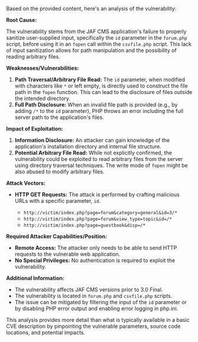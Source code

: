 Based on the provided content, here's an analysis of the vulnerability:

**Root Cause:**

The vulnerability stems from the JAF CMS application's failure to properly sanitize user-supplied input, specifically the `id` parameter in the `forum.php` script, before using it in an `fopen` call within the `csvfile.php` script. This lack of input sanitization allows for path manipulation and the possibility of reading arbitrary files.

**Weaknesses/Vulnerabilities:**

1.  **Path Traversal/Arbitrary File Read:** The `id` parameter, when modified with characters like `*` or left empty, is directly used to construct the file path in the `fopen` function.  This can lead to the disclosure of files outside the intended directory.
2.  **Full Path Disclosure:**  When an invalid file path is provided (e.g., by adding `/*` to the `id` parameter), PHP throws an error including the full server path to the application's files.

**Impact of Exploitation:**

1.  **Information Disclosure:** An attacker can gain knowledge of the application's installation directory and internal file structure.
2. **Potential Arbitrary File Read:** While not explicitly confirmed, the vulnerability could be exploited to read arbitrary files from the server using directory traversal techniques. The write mode of `fopen` might be also abused to modify arbitrary files.

**Attack Vectors:**

*   **HTTP GET Requests:** The attack is performed by crafting malicious URLs with a specific parameter, `id`.

    *   `http://victim/index.php?page=forum&category=general&id=3/*`
    *  `http://victim/index.php?page=forum&view_type=topic&id=/*`
    *  `http://victim/index.php?page=guestbook&disp=/*`

**Required Attacker Capabilities/Position:**

*   **Remote Access:** The attacker only needs to be able to send HTTP requests to the vulnerable web application.
*   **No Special Privileges:** No authentication is required to exploit the vulnerability.

**Additional Information:**

*   The vulnerability affects JAF CMS versions prior to 3.0 Final.
*   The vulnerability is located in `forum.php` and `csvfile.php` scripts.
*   The issue can be mitigated by filtering the input of the `id` parameter or by disabling PHP error output and enabling error logging in php.ini.

This analysis provides more detail than what is typically available in a basic CVE description by pinpointing the vulnerable parameters, source code locations, and potential impacts.